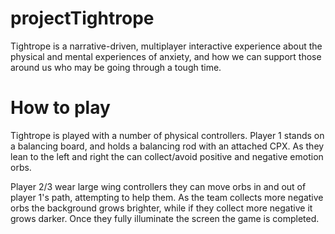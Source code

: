# projectTightrope
Tightrope is a narrative-driven, multiplayer interactive experience about the physical and mental experiences of anxiety, and how we can support those around us who may be going through a tough time.


# How to play
Tightrope is played with a number of physical controllers. Player 1 stands on a balancing board, and holds a balancing rod with an attached CPX. As they lean to the left and right the can collect/avoid positive and negative emotion orbs.

Player 2/3 wear large wing controllers they can move orbs in and out of player 1's path, attempting to help them. As the team collects more negative orbs the background grows brighter, while if they collect more negative it grows darker. Once they fully illuminate the screen the game is completed. 
